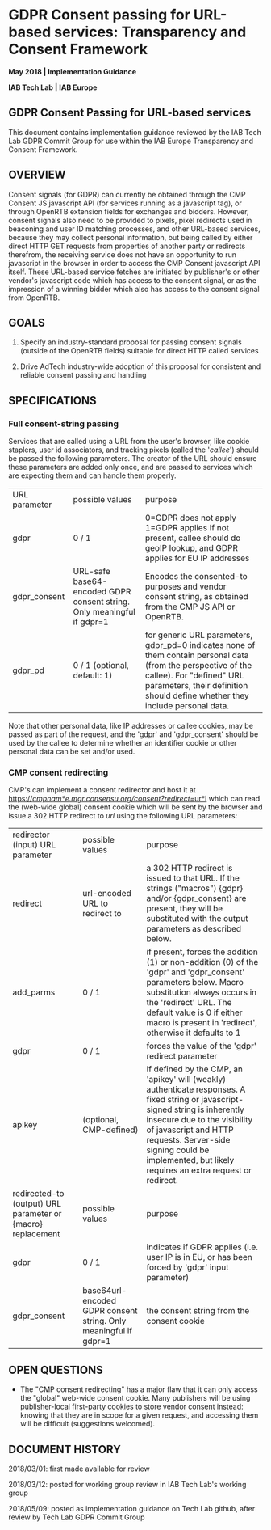 # GDPR Consent passing for URL-based services: Transparency and Consent Framework

**May 2018 | Implementation Guidance**

**IAB Tech Lab | IAB Europe**

## GDPR Consent Passing for URL-based services 

This document contains implementation guidance reviewed by the IAB Tech Lab GDPR Commit Group for use within the IAB Europe Transparency and Consent Framework.

## OVERVIEW 

Consent signals (for GDPR) can currently be obtained through the CMP Consent JS javascript API (for services running as a javascript tag), or through OpenRTB extension fields for exchanges and bidders. However, consent signals also need to be provided to pixels, pixel redirects used in beaconing and user ID matching processes, and other URL-based services, because they may collect personal information, but being called by either direct HTTP GET requests from properties of another party or redirects therefrom, the receiving service does not have an opportunity to run javascript in the browser in order to access the CMP Consent javascript API itself. These URL-based service fetches are initiated by publisher's or other vendor's javascript code which has access to the consent signal, or as the impression of a winning bidder which also has access to the consent signal from OpenRTB.

## GOALS

1. Specify an industry-standard proposal for passing consent signals (outside of the OpenRTB fields) suitable for direct HTTP called services

2. Drive AdTech industry-wide adoption of this proposal for consistent and reliable consent passing and handling

## SPECIFICATIONS

### Full consent-string passing

Services that are called using a URL from the user's browser, like cookie staplers, user id associators, and tracking pixels (called the '*callee*') should be passed the following parameters. The creator of the URL should ensure these parameters are added only once, and are passed to services which are expecting them and can handle them properly.

<table>
  <tr>
    <td>URL parameter</td>
    <td>possible values</td>
    <td>purpose</td>
  </tr>
  <tr>
    <td>gdpr</td>
    <td>0 / 1</td>
    <td>0=GDPR does not apply
1=GDPR applies
If not present, callee should do geoIP lookup, and GDPR applies for EU IP addresses</td>
  </tr>
  <tr>
    <td>gdpr_consent</td>
    <td>URL-safe base64-encoded GDPR consent string. Only meaningful if gdpr=1</td>
    <td>Encodes the consented-to purposes and vendor consent string, as obtained from the CMP JS API or OpenRTB.</td>
  </tr>
  <tr>
    <td>gdpr_pd</td>
    <td>0 / 1 (optional, default: 1)</td>
    <td>for generic URL parameters, gdpr_pd=0 indicates none of them contain personal data (from the perspective of the callee). For "defined" URL parameters, their definition should define whether they include personal data.</td>
  </tr>
</table>


Note that other personal data, like IP addresses or callee cookies, may be passed as part of the request, and the 'gdpr' and 'gdpr_consent' should be used by the callee to determine whether an identifier cookie or other personal data can be set and/or used.

### CMP consent redirecting

CMP's can implement a consent redirector and host it at [https://](https://cmpname.mgr.consensu.org/consent?redirect=url)*[cmpnam*e](https://cmpname.mgr.consensu.org/consent?redirect=url)[.mgr.consensu.org/consent?redirect=](https://cmpname.mgr.consensu.org/consent?redirect=url)*[ur*l](https://cmpname.mgr.consensu.org/consent?redirect=url) which can read the (web-wide global) consent cookie which will be sent by the browser and issue a 302 HTTP redirect to *url* using the following URL parameters:

<table>
  <tr>
    <td>redirector (input) URL parameter</td>
    <td>possible values</td>
    <td>purpose</td>
  </tr>
  <tr>
    <td>redirect</td>
    <td>url-encoded URL to redirect to</td>
    <td>a 302 HTTP redirect is issued to that URL. If the strings ("macros") {gdpr} and/or {gdpr_consent} are present, they will be substituted with the output parameters as described below.</td>
  </tr>
  <tr>
    <td>add_parms</td>
    <td>0 / 1</td>
    <td>if present, forces the addition (1)  or non-addition (0) of the 'gdpr' and 'gdpr_consent' parameters below. Macro substitution always occurs in the 'redirect' URL. The default value is 0 if either macro is present in 'redirect', otherwise it defaults to 1</td>
  </tr>
  <tr>
    <td>gdpr</td>
    <td>0 / 1</td>
    <td>forces the value of the 'gdpr' redirect parameter</td>
  </tr>
  <tr>
    <td>apikey</td>
    <td>(optional, CMP-defined)</td>
    <td>If defined by the CMP, an 'apikey' will (weakly) authenticate responses. A fixed string or javascript-signed string is inherently insecure due to the visibility of javascript and HTTP requests. Server-side signing could be implemented, but likely requires an extra request or redirect.</td>
  </tr>
  <tr>
    <td>redirected-to (output) URL parameter or {macro} replacement</td>
    <td>possible values</td>
    <td>purpose</td>
  </tr>
  <tr>
    <td>gdpr</td>
    <td>0 / 1</td>
    <td>indicates if GDPR applies (i.e. user IP is in EU, or has been forced by 'gdpr' input parameter)</td>
  </tr>
  <tr>
    <td>gdpr_consent</td>
    <td>base64url-encoded GDPR consent string. Only meaningful if gdpr=1</td>
    <td>the consent string from the consent cookie</td>
  </tr>
</table>


## OPEN QUESTIONS

* The "CMP consent redirecting" has a major flaw that it can only access the "global" web-wide consent cookie. Many publishers will be using publisher-local first-party cookies to store vendor consent instead: knowing that they are in scope for a given request, and accessing them will be difficult (suggestions welcomed).

## DOCUMENT HISTORY

2018/03/01: first made available for review

2018/03/12: posted for working group review in IAB Tech Lab's working group

2018/05/09: posted as implementation guidance on Tech Lab github, after review by Tech Lab GDPR Commit Group
